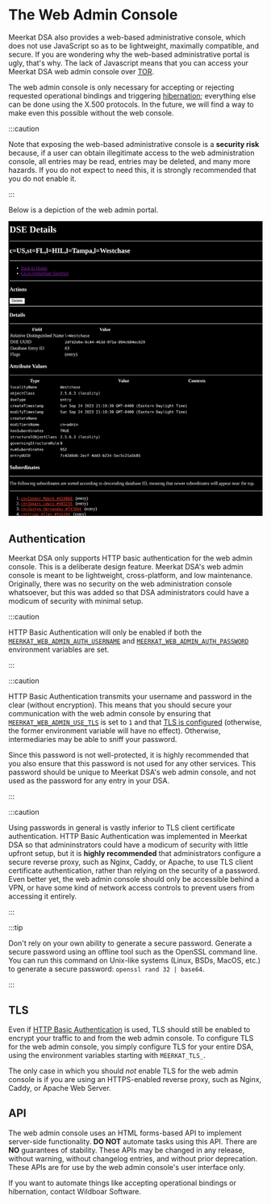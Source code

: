 # The Web Admin Console

Meerkat DSA also provides a web-based administrative console, which does not use
JavaScript so as to be lightweight, maximally compatible, and secure. If you are
wondering why the web-based administrative portal is ugly, that's why. The lack
of Javascript means that you can access your Meerkat DSA web admin console over
[TOR](https://www.torproject.org/).

The web admin console is only necessary for accepting or rejecting requested
operational bindings and triggering
[hibernation](./administration.md#hibernation); everything else can be done
using the X.500 protocols. In the future, we will find a way to make even this
possible without the web console.

:::caution

Note that exposing the web-based administrative console is a **security risk**
because, if a user can obtain illegitimate access to the web administration
console, all entries may be read, entries may be deleted, and many more hazards.
If you do not expect to need this, it is strongly recommended that you do not
enable it.

:::

Below is a depiction of the web admin portal.

![Web Admin Portal](../static/img/webadmin.png)

## Authentication

Meerkat DSA only supports HTTP basic authentication for the web admin console.
This is a deliberate design feature. Meerkat DSA's web admin console is meant to
be lightweight, cross-platform, and low maintenance. Originally, there was no
security on the web administration console whatsoever, but this was added so
that DSA administrators could have a modicum of security with minimal setup.

:::caution

HTTP Basic Authentication will only be enabled if both the
[`MEERKAT_WEB_ADMIN_AUTH_USERNAME`](#meerkatwebadminauthusername) and
[`MEERKAT_WEB_ADMIN_AUTH_PASSWORD`](#meerkatwebadminauthpassword) environment
variables are set.

:::

:::caution

HTTP Basic Authentication transmits your username and password in the clear
(without encryption). This means that you should secure your communication with
the web admin console by ensuring that
[`MEERKAT_WEB_ADMIN_USE_TLS`](#meerkatwebadminusetls) is set to `1` and that
[TLS is configured](./tls.md) (otherwise, the former environment variable will
have no effect). Otherwise, intermediaries may be able to sniff your password.

Since this password is not well-protected, it is highly recommended that you
also ensure that this password is not used for any other services. This password
should be unique to Meerkat DSA's web admin console, and not used as the
password for any entry in your DSA.

:::

:::caution

Using passwords in general is vastly inferior to TLS client certificate
authentication. HTTP Basic Authentication was implemented in Meerkat DSA so that
admininstrators could have a modicum of security with little upfront setup, but
it is **highly recommended** that administrators configure a secure reverse
proxy, such as Nginx, Caddy, or Apache, to use TLS client certificate
authentication, rather than relying on the security of a password. Even better
yet, the web admin console should only be accessible behind a VPN, or have some
kind of network access controls to prevent users from accessing it entirely.

:::

:::tip

Don't rely on your own ability to generate a secure password. Generate a secure
password using an offline tool such as the OpenSSL command line. You can run
this command on Unix-like systems (Linux, BSDs, MacOS, etc.) to generate a
secure password: `openssl rand 32 | base64`.

:::

## TLS

Even if [HTTP Basic Authentication](#authentication) is used, TLS should still
be enabled to encrypt your traffic to and from the web admin console. To
configure TLS for the web admin console, you simply configure TLS for your
entire DSA, using the environment variables starting with `MEERKAT_TLS_`.

The only case in which you should _not_ enable TLS for the web admin console is
if you are using an HTTPS-enabled reverse proxy, such as Nginx, Caddy, or
Apache Web Server.

## API

The web admin console uses an HTML forms-based API to implement server-side
functionality. **DO NOT** automate tasks using this API. There are **NO**
guarantees of stability. These APIs may be changed in any release, without
warning, without changelog entries, and without prior deprecation. These APIs
are for use by the web admin console's user interface only.

If you want to automate things like accepting operational bindings or
hibernation, contact Wildboar Software.
